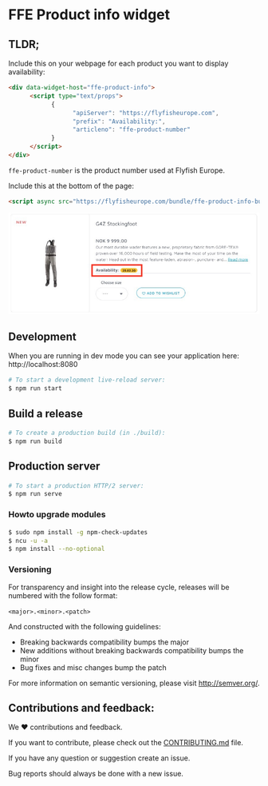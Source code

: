 # FFE Product info widget

## TLDR;


Include this on your webpage for each product you want to display availability:

```html
<div data-widget-host="ffe-product-info">
      <script type="text/props">
            { 
                  "apiServer": "https://flyfisheurope.com",
                  "prefix": "Availability:",
                  "articleno": "ffe-product-number"
            }
      </script>
</div>
```

`ffe-product-number` is the product number used at Flyfish Europe.


Include this at the bottom of the page:
```html
<script async src="https://flyfisheurope.com/bundle/ffe-product-info-bundle.js"></script>
```

![Example from Flyfish Europes website](./examples/ffe-example-1.jpg)


## Development

When you are running in dev mode you can see your application here:
http://localhost:8080

```bash
# To start a development live-reload server:
$ npm run start
```


## Build a release

```bash
# To create a production build (in ./build):
$ npm run build
```


## Production server

```bash
# To start a production HTTP/2 server:
$ npm run serve
```


### Howto upgrade modules
```bash
$ sudo npm install -g npm-check-updates
$ ncu -u -a
$ npm install --no-optional
```

### Versioning
For transparency and insight into the release cycle, releases will be
numbered with the follow format:

`<major>.<minor>.<patch>`

And constructed with the following guidelines:

* Breaking backwards compatibility bumps the major
* New additions without breaking backwards compatibility bumps the minor
* Bug fixes and misc changes bump the patch

For more information on semantic versioning, please visit http://semver.org/.


## Contributions and feedback:

We ❤️ contributions and feedback.

If you want to contribute, please check out the [CONTRIBUTING.md](CONTRIBUTING.md) file.

If you have any question or suggestion create an issue.

Bug reports should always be done with a new issue.
